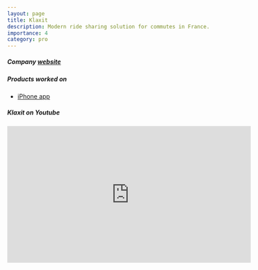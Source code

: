 ```yaml
---
layout: page
title: Klaxit
description: Modern ride sharing solution for commutes in France.
importance: 4
category: pro
---
```

<h5>Company <a href="https://www.klaxit.com" target="_blank">website</a></h5>
<h5>Products worked on</h5>
<div class="row">
    <ul>
        <li><a href="https://apps.apple.com/fr/app/klaxit-covoiturage-quotidien/id559085117" target="_blank">iPhone app</a></li>
    </ul>
</div>
<h5>Klaxit on Youtube</h5>
<iframe width="560" height="315" src="https://www.youtube.com/embed/6Y5RhdNjzRw" title="YouTube video player" frameborder="0" allow="accelerometer; autoplay; clipboard-write; encrypted-media; gyroscope; picture-in-picture" allowfullscreen></iframe>